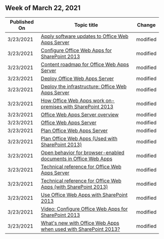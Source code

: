 <!-- This file is generated automatically each week. Changes made to this file will be overwritten.-->



## Week of March 22, 2021


| Published On |Topic title | Change |
|------|------------|--------|
| 3/23/2021 | [Apply software updates to Office Web Apps Server](/webappsserver/apply-software-updates-to-office-web-apps-server) | modified |
| 3/23/2021 | [Configure Office Web Apps for SharePoint 2013](/webappsserver/configure-office-web-apps-for-sharepoint-2013) | modified |
| 3/23/2021 | [Content roadmap for Office Web Apps Server](/webappsserver/content-roadmap-for-office-web-apps-server) | modified |
| 3/23/2021 | [Deploy Office Web Apps Server](/webappsserver/deploy-office-web-apps-server) | modified |
| 3/23/2021 | [Deploy the infrastructure: Office Web Apps Server](/webappsserver/deploy-the-infrastructure-office-web-apps-server) | modified |
| 3/23/2021 | [How Office Web Apps work on-premises with SharePoint 2013](/webappsserver/how-office-web-apps-work-on-premises-with-sharepoint-2013) | modified |
| 3/23/2021 | [Office Web Apps Server overview](/webappsserver/office-web-apps-server-overview) | modified |
| 3/23/2021 | [Office Web Apps Server](/webappsserver/office-web-apps-server) | modified |
| 3/23/2021 | [Plan Office Web Apps Server](/webappsserver/plan-office-web-apps-server) | modified |
| 3/23/2021 | [Plan Office Web Apps (Used with SharePoint 2013)](/webappsserver/plan-office-web-apps-used-with-sharepoint-2013) | modified |
| 3/23/2021 | [Open behavior for browser-enabled documents in Office Web Apps](/webappsserver/set-the-default-open-behavior-for-browser-enabled-documents-office-web-apps-when-used-with-sharepoint-2013) | modified |
| 3/23/2021 | [Technical reference for Office Web Apps Server](/webappsserver/technical-reference-for-office-web-apps-server) | modified |
| 3/23/2021 | [Technical reference for Office Web Apps (with SharePoint 2013)](/webappsserver/technical-reference-for-office-web-apps-with-sharepoint-2013) | modified |
| 3/23/2021 | [Use Office Web Apps with SharePoint 2013](/webappsserver/use-office-web-apps-with-sharepoint-2013) | modified |
| 3/23/2021 | [Video: Configure Office Web Apps for SharePoint 2013](/webappsserver/video-configure-office-web-apps-for-sharepoint-2013) | modified |
| 3/23/2021 | [What's new with Office Web Apps when used with SharePoint 2013?](/webappsserver/what%E2%80%99s-new-with-office-web-apps-when-used-with-sharepoint-2013) | modified |
